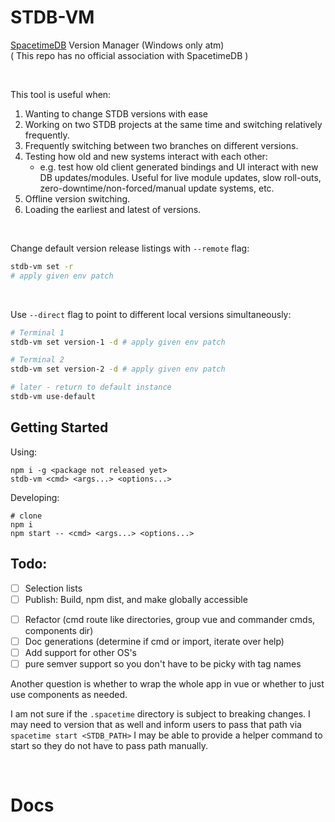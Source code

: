# STDB-VM
[SpacetimeDB](https://spacetimedb.com/) Version Manager (Windows only atm)<br/>
( This repo has no official association with SpacetimeDB )

<br/>

This tool is useful when:
1. Wanting to change STDB versions with ease
2. Working on two STDB projects at the same time and switching relatively frequently.
3. Frequently switching between two branches on different versions.
4. Testing how old and new systems interact with each other: 
    - e.g. test how old client generated bindings and UI interact with new DB updates/modules. Useful for live module updates, slow roll-outs, zero-downtime/non-forced/manual update systems, etc.
5. Offline version switching.
6. Loading the earliest and latest of versions.

<br/>

Change default version release listings with `--remote` flag:
```sh
stdb-vm set -r
# apply given env patch
```

<br/>

Use `--direct` flag to point to different local versions simultaneously:
```sh
# Terminal 1
stdb-vm set version-1 -d # apply given env patch

# Terminal 2
stdb-vm set version-2 -d # apply given env patch

# later - return to default instance
stdb-vm use-default 
```

## Getting Started

<!-- > Assumes you already have [SpacetimeDB](https://spacetimedb.com/install) installed -->

Using:
```shell
npm i -g <package not released yet>
stdb-vm <cmd> <args...> <options...>
```
<!--https://stackoverflow.com/a/39217735-->

Developing:
```shell
# clone
npm i
npm start -- <cmd> <args...> <options...>
```


## Todo:
- [ ] Selection lists
- [ ] Publish: Build, npm dist, and make globally accessible 
<!-- https://blog.logrocket.com/building-typescript-cli-node-js-commander/#making-cli-globally-accessible -->
<!--https://stackoverflow.com/a/39217735-->
- [ ] Refactor (cmd route like directories, group vue and commander cmds, components dir)
- [ ] Doc generations (determine if cmd or import, iterate over help)
- [ ] Add support for other OS's
- [ ] pure semver support so you don't have to be picky with tag names

Another question is whether to wrap the whole app in vue
or whether to just use components as needed.

I am not sure if the `.spacetime` directory is subject to breaking changes.
I may need to version that as well and inform users to pass that path via `spacetime start <STDB_PATH>`
I may be able to provide a helper command to start so they do not have to pass path manually.

<br/>

# Docs
<!--Insert Generated Docs Below-->